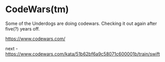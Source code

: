 # CodeWars(tm)

Some of the Underdogs are doing codewars.  Checking it out again after five(?) years off.

https://www.codewars.com/

next - https://www.codewars.com/kata/51b62bf6a9c58071c600001b/train/swift
